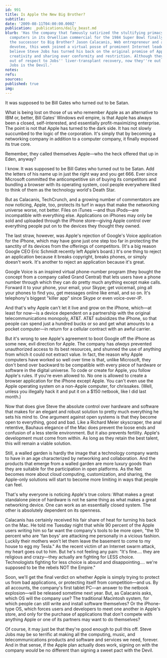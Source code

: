 ```yaml
---
id: 991
title: Is Apple the New Big Brother?
subtitle: 
date: '2009-08-11T04:00:00.000Z'
publication: _publications/daily_beast.md
blurb: 'Has the company that famously satirized the stultifying primacy of IBM-compatible
  computers in its Orwellian commercial for the 1984 Super Bowl finally emerged as
  the successor to Big Brother? Jason Calacanis, Web entrepreneur and a longtime Macintosh
  devotee, this week joined a virtual posse of prominent Internet leaders who now
  believe Steve Jobs has turned his back on the original promise of Apple to promote
  creativity and sharing over conformity and restriction. Although they had held off
  out of respect to Jobs'' liver-transplant recovery, now they''re out in full force:
  Jobs is the Devil.'
notes: 
refs: 
sources: 
published: true
img: 
---
```

It was supposed to be Bill Gates who turned out to be Satan.

What is being lost on those of us who remember Apple as an alternative to IBM or, better, Bill Gates' Windows evil empire, is that Apple has always been a closed, self-interested, and essentially profit-maximizing enterprise. The point is not that Apple has turned to the dark side. It has not slowly succumbed to the logic of the corporation. It's simply that by becoming a networking company in addition to a computer company, it finally exposed its true core.

Remember, they called themselves Apple—who the heck offered that up in Eden, anyway?

I know. It was supposed to be Bill Gates who turned out to be Satan. Add the letters of his name up in just the right way and you get 666. Ever since Microsoft committed the anticompetitive sin of buying its competitors and bundling a browser with its operating system, cool people everywhere liked to think of them as the technology world's Death Star.

But as Calacanis, TechCrunch, and a growing number of commentators are now noticing, Apple, too, protects its turf in ways that make the networking universe worse, not better. Files on iTunes —and thus iPods—are incompatible with everything else. Applications on iPhones may only be sold and uploaded through the iPhone store—giving Apple control over everything people put on to the devices they thought they owned.

The last straw, however, was Apple's rejection of Google's Voice application for the iPhone, which may have gone just one step too far in protecting the sanctity of its devices from the offerings of competitors. (It's a big reason Google CEO Eric Schmidt recently left Apple’s board.) It's one thing to reject an application because it breaks copyright, breaks phones, or simply doesn't work. It's another to reject an application because it's great.

Google Voice is an inspired virtual phone-number program (they bought the concept from a company called Grand Central) that lets users have a phone number through which they can do pretty much anything except make calls. Forward it to your phone, your email, your Skype; get voicemail, ping all your phones to find you, get messages online like email, and so on. It's telephony's biggest "killer app" since Skype or even voice-over-IP.

And that's why Apple can't let it live and grow on the iPhone, which—at least for now—is a device dependent on a partnership with the original telecommunications monopoly, AT&T. AT&T subsidizes the iPhone, so that people can spend just a hundred bucks or so and get what amounts to a pocket computer—in return for a cellular contract with an awful carrier.

But it's wrong to see Apple's agreement to boot Google off the iPhone as some new, evil direction for Apple. The company has *always* prevented unauthorized access to its best resources, and shunned the use of anything from which it could not extract value. In fact, the reason why Apple computers have worked so well over time is that, unlike Microsoft, they don't bend over backward to be compatible with every piece of hardware or software in the digital universe. To code or create for Apple, you follow Apple's rules. If you're even allowed to. No one is allowed to create a browser application for the iPhone except Apple. You can't even use the Apple operating system on a non-Apple computer, for chrissakes. (Well, unless you illegally hack it and put it on a $150 netbook, like I did last month.)

Now that does give Steve the absolute control over hardware and software that makes for an elegant and robust solution to pretty much everything he sets his mind to. One argument against open systems is that they become open to everything, good and bad. Like a Richard Meier skyscraper, the anal retentive, Bauhaus elegance of the Mac does prevent the loose ends and confusion of a less sterile environment. But it also prevents fertility. Apple's development must come from within. As long as they retain the best talent, this will remain a viable solution.

Still, a walled garden is hardly the image that a technology company wants to have in an age characterized by networking and collaboration. And the products that emerge from a walled garden are more luxury goods than they are suitable for the participation in open platforms. As the Net becomes more about cloud computing, customization, and sharing, the Apple-only solutions will start to become more limiting in ways that people can feel.

That's why everyone is noticing Apple's true colors: What makes a great standalone piece of hardware is not he same thing as what makes a great networking device. One can work as an essentially closed system. The other is absolutely dependent on its openness.

Calacanis has certainly received his fair share of heat for turning his back on the Mac. He told me Tuesday night that while 90 percent of the Apple users writing him so far want the company's tools to be more open, "the 10 percent who are 'fan boys' are attacking me personally in a vicious fashion. Luckily their mothers won't let them leave the basement to come to my house to egg my Tesla." As the recent victim of an Internet swarm attack, my heart goes out to him. But he's not feeling any pain: "It's fine.... they are religious and crazy—they actually are fighting for LESS choice. Technologists fighting for less choice is absurd and disappointing.... we're supposed to be the rebels NOT the Empire."

Soon, we'll get the final verdict on whether Apple is simply trying to protect us from bad applications, or protecting itself from competition—and us. By all accounts, the company's first tablet PC—an answer to the netbook explosion—will be released sometime next year. But, as Calacanis asks, which OS will the company use? The traditional Macintosh system, for which people can still write and install software themselves? Or the iPhone-type OS, which forces users and developers to meet one another in Apple's store, and only for the purchase of applications that don't compete with anything Apple or one of its partners may want to do themselves?

Of course, it may just be that they're good enough to pull this off. Steve Jobs may be so terrific at making all the computing, music, and telecommunications products and software and services we need, forever. And in that sense, if the Apple plan actually does work, signing on with the company *would* be no different than signing a sweet pact with the Devil.
